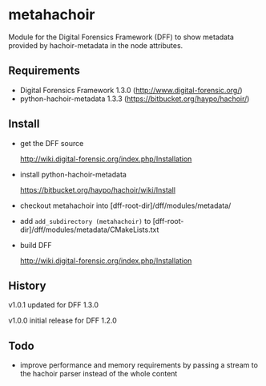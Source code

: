 metahachoir
===========

Module for the Digital Forensics Framework (DFF) to show metadata provided by hachoir-metadata in the node attributes.


Requirements
------------

*   Digital Forensics Framework 1.3.0 (http://www.digital-forensic.org/)
*   python-hachoir-metadata 1.3.3 (https://bitbucket.org/haypo/hachoir/)


Install
-------

*   get the DFF source

    http://wiki.digital-forensic.org/index.php/Installation

*   install python-hachoir-metadata

    https://bitbucket.org/haypo/hachoir/wiki/Install

*   checkout metahachoir into [dff-root-dir]/dff/modules/metadata/
*   add `add_subdirectory (metahachoir)` to [dff-root-dir]/dff/modules/metadata/CMakeLists.txt
*   build DFF

    http://wiki.digital-forensic.org/index.php/Installation


History
-------

v1.0.1
updated for DFF 1.3.0

v1.0.0
initial release for DFF 1.2.0

Todo
----

*   improve performance and memory requirements by passing a stream to the hachoir parser instead of the whole content

